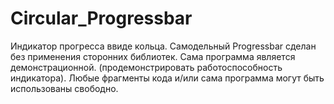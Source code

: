 # Circular_Progressbar
Индикатор прогресса ввиде кольца. 
Самодельный Progressbar сделан без применения сторонних библиотек.
Сама программа является демонстрационной. (продемонстрировать работоспособность индикатора).
Любые фрагменты кода и/или сама программа могут быть использованы свободно.


